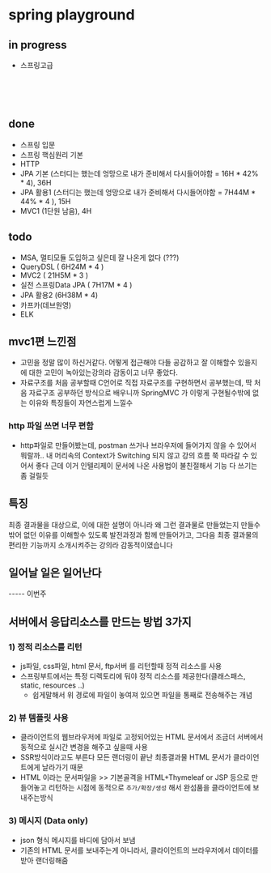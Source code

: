 # spring playground 

## in progress
- 스프링고급

<br>
<br>
<br>


## done
- 스프링 입문
- 스프링 핵심원리 기본
- HTTP
- JPA 기본 (스터디는 했는데 엉망으로 내가 준비해서 다시들어야함 = 16H * 42% * 4), 36H
- JPA 활용1 (스터디는 했는데 엉망으로 내가 준비해서 다시들어야함 = 7H44M * 44% * 4 ), 15H
- MVC1 (1단원 남음), 4H


## todo
- MSA, 멀티모듈 도입하고 싶은데 잘 나온게 없다 (???)
- QueryDSL ( 6H24M * 4 )
- MVC2 ( 21H5M * 3 )
- 실전 스프링Data JPA ( 7H17M * 4 )
- JPA 활용2 (6H38M * 4)
- 카프카(데브원영)
- ELK


## mvc1편 느낀점
- 고민을 정말 많이 하신거같다. 어떻게 접근해야 다들 공감하고 잘 이해할수 있을지에 대한 고민이 녹아있는강의라 감동이고 너무 좋았다.
- 자료구조를 처음 공부할때 C언어로 직접 자료구조를 구현하면서 공부했는데, 딱 처음 자료구조 공부하던 방식으로 배우니까 SpringMVC 가 이렇게 구현될수밖에 없는 이유와 특징들이 자연스럽게 느낄수 

### http 파일 쓰면 너무 편함 
- http파일로 만들어봤는데, postman 쓰거나 브라우저에 들어가지 않을 수 있어서 뭐랄까.. 내 머리속의 Context가 Switching 되지 않고 강의 흐름 쭉 따라갈 수 있어서 좋다 근데 이거 인텔리제이 문서에 나온 사용법이 불친절해서 기능 다 쓰기는 좀 걸릴듯


## 특징
최종 결과물을 대상으로, 이에 대한 설명이 아니라
왜 그런 결과물로 만들었는지 만들수밖어 없던 이유를 이해할수 있도록
발전과정과 함께 만들어가고, 그다음 최종 결과물의 편리한 기능까지 소개시켜주는 강의라 감동적이였습니다

## 일어날 일은 일어난다


----- 이번주


## 서버에서 응답리소스를 만드는 방법 3가지

### 1) 정적 리소스를 리턴
  - js파일, css파일, html 문서, ftp서버 를 리턴할때 정적 리소스를 사용
  - 스프링부트에서는 특정 디렉토리에 둬야 정적 리소스를 제공한다(클래스패스, static, resources ..)
    - 쉽게말해서 위 경로에 파일이 놓여져 있으면 파일을 통째로 전송해주는 개념

### 2) 뷰 템플릿 사용
  - 클라이언트의 웹브라우저에 파일로 고정되어있는 HTML 문서에서 조금더 서버에서 동적으로 실시간 변경을 해주고 싶을때 사용
  - SSR방식이라고도 부른다 모든 랜더링이 끝난 최종결과물 HTML 문서가 클라이언트에게 날라가기 때문
  - HTML 이라는 문서파일을 >> 기본골격을 HTML+Thymeleaf or JSP 등으로 만들어놓고 리턴하는 시점에 동적으로 `추가/확장/생성` 해서 완섬품을 클라이언트에 보내주는방식

### 3) 메시지 (Data only)
  - json 형식 메시지를 바디에 담아서 보냄
  - 기존의 HTML 문서를 보내주는게 아니라서, 클라이언트의 브라우저에서 데이터를 받아 랜더링해줌

